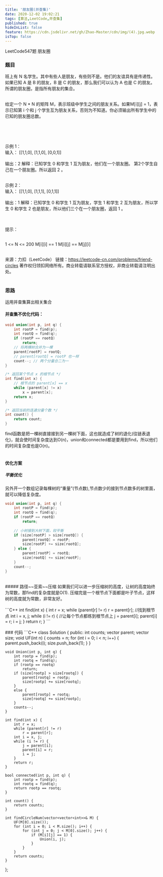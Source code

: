 ```yaml
---
title: '朋友圈(并查集)'
date: 2020-12-02 19:02:21
tags: [算法,LeetCode,并查集]
published: true
hideInList: false
feature: https://cdn.jsdelivr.net/gh/Zhao-Master/cdn/img/(4).jpg.webp
isTop: false
---
```

LeetCode547题 朋友圈
<!-- more -->
### 题目
班上有 N 名学生。其中有些人是朋友，有些则不是。他们的友谊具有是传递性。如果已知 A 是 B 的朋友，B 是 C 的朋友，那么我们可以认为 A 也是 C 的朋友。所谓的朋友圈，是指所有朋友的集合。<br><br>

给定一个 N * N 的矩阵 M，表示班级中学生之间的朋友关系。如果M[i][j] = 1，表示已知第 i 个和 j 个学生互为朋友关系，否则为不知道。你必须输出所有学生中的已知的朋友圈总数。<br><br><br>

 

示例 1：<br>
输入：
[[1,1,0],
 [1,1,0],
 [0,0,1]]<br><br>
输出：2 
解释：已知学生 0 和学生 1 互为朋友，他们在一个朋友圈。
第2个学生自己在一个朋友圈。所以返回 2 。<br><br>

示例 2：<br>
输入：
[[1,1,0],
 [1,1,1],
 [0,1,1]]<br><br>
输出：1
解释：已知学生 0 和学生 1 互为朋友，学生 1 和学生 2 互为朋友，所以学生 0 和学生 2 也是朋友，所以他们三个在一个朋友圈，返回 1 。<br><br>
 

提示：<br><br>

1 <= N <= 200
M[i][i] == 1
M[i][j] == M[j][i]<br><br>


来源：力扣（LeetCode）
链接：https://leetcode-cn.com/problems/friend-circles
著作权归领扣网络所有。商业转载请联系官方授权，非商业转载请注明出处。<br><br>

### 思路
运用并查集算出相关集合
#### 并查集不优化代码：
```C++
void union(int p, int q) {
    int rootP = find(p);
    int rootQ = find(q);
    if (rootP == rootQ)
        return;
    // 将两棵树合并为一棵
    parent[rootP] = rootQ;
    // parent[rootQ] = rootP 也一样
    count--; // 两个分量合二为一
}

/* 返回某个节点 x 的根节点 */
int find(int x) {
    // 根节点的 parent[x] == x
    while (parent[x] != x)
        x = parent[x];
    return x;
}

/* 返回当前的连通分量个数 */
int count() { 
    return count;
}
```
find函数是把一棵树直接接到另一棵树下面，这也就造成了树的退化(往链表退化)，就会使时间复杂度达到O(n)，union和connected都是要用到find，所以他们的时间复杂度也是O(n)。<br><br>
#### 优化方案
##### 平衡优化
另外开一个数组记录每棵树的“重量”(节点数),节点数少的接到节点数多的树里面，就可以降低复杂度。<br>
```C++
void union(int p, int q) {
    int rootP = find(p);
    int rootQ = find(q);
    if (rootP == rootQ)
        return;
    
    // 小树接到大树下面，较平衡
    if (size[rootP] > size[rootQ]) {
        parent[rootQ] = rootP;
        size[rootP] += size[rootQ];
    } else {
        parent[rootP] = rootQ;
        size[rootQ] += size[rootP];
    }
    count--;
}
```
<br>
##### 路径~~亚索~~压缩
如果我们可以进一步压缩树的高度，让树的高度始终为常数，那find的复杂度就是O(1).
压缩完是一个根节点下面都是叶子节点，这样树的高度就为常数，非常友好。<br><br>
```C++
int find(int x) {
    int r = x;
    while (parent[r] != r)
        r = parent[r]; //找到根节点
    int i = x, j;
    while (i != r) { //让每个节点都练到根节点上
        j = parent[i];
        parent[i] = r;
        i = j;
    }
    return r;
}
```
<br><br>
### 代码
```C++
class Solution {
public:
    int counts;
    vector<int> parent;
    vector<int> size;
    void UF(int n) {
        counts = n;
        for (int i = 0; i < n; i++) {
            parent.push_back(i);
            size.push_back(1);
        }
    }

    void Union(int p, int q) {
        int rootp = find(p);
        int rootq = find(q);
        if (rootp == rootq)
            return;
        if (size[rootp] > size[rootq]) {
            parent[rootq] = rootp;
            size[rootp] += size[rootq];
        }
        else {
            parent[rootp] = rootq;
            size[rootq] += size[rootp];
        }
        counts--;
    }

    int find(int x) {
        int r = x;
        while (parent[r] != r)
            r = parent[r];
        int i = x, j;
        while (i != r) {
            j = parent[i];
            parent[i] = r;
            i = j;
        }
        return r;
    }

    bool connected(int p, int q) {
        int rootp = find(p);
        int rootq = find(q);
        return rootp == rootq;
    }

    int count() {
        return counts;
    }

    int findCircleNum(vector<vector<int>>& M) {
        UF(M[0].size());
        for (int i = 0; i < M.size(); i++) {
            for (int j = 0; j < M[0].size(); j++) {
                if (M[i][j] == 1) {
                    Union(i, j);
                }
            }
        }
        return counts;
    }
};
```